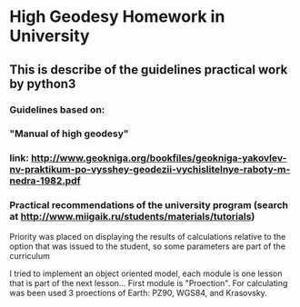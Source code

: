 # High Geodesy Homework in University

## This is describe of the guidelines practical work by python3 
### Guidelines based on:
### "Manual of high geodesy"
### link: http://www.geokniga.org/bookfiles/geokniga-yakovlev-nv-praktikum-po-vysshey-geodezii-vychislitelnye-raboty-m-nedra-1982.pdf

### Practical recommendations of the university program (search at http://www.miigaik.ru/students/materials/tutorials)

Priority was placed on displaying the results of calculations relative to the option that was issued to the student, so some parameters are part of the curriculum

I tried to implement an object oriented model, each module is one lesson that is part of the next lesson...
First module is "Proection". For calculating was been used 3 proections of Earth: PZ90, WGS84, and Krasovsky.
